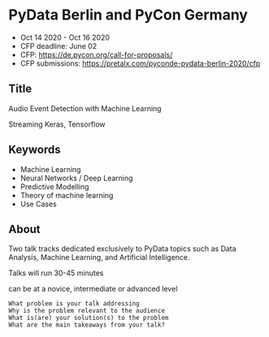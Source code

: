 
# PyData Berlin and PyCon Germany

- Oct 14 2020 - Oct 16 2020
- CFP deadline: June 02
- CFP: https://de.pycon.org/call-for-proposals/
- CFP submissions: https://pretalx.com/pyconde-pydata-berlin-2020/cfp

## Title
Audio Event Detection with Machine Learning

Streaming
Keras, Tensorflow

## Keywords

- Machine Learning
- Neural Networks / Deep Learning
- Predictive Modelling
- Theory of machine learning
- Use Cases

## About

Two talk tracks dedicated exclusively to PyData topics such as Data Analysis, Machine Learning, and Artificial Intelligence.

Talks will run 30-45 minutes

can be at a novice, intermediate or advanced level

```
What problem is your talk addressing
Why is the problem relevant to the audience
What is(are) your solution(s) to the problem
What are the main takeaways from your talk?
```


